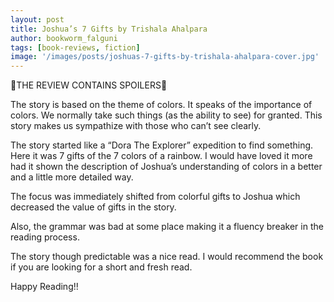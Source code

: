 ```yaml
---
layout: post
title: Joshua’s 7 Gifts by Trishala Ahalpara
author: bookworm_falguni
tags: [book-reviews, fiction]
image: '/images/posts/joshuas-7-gifts-by-trishala-ahalpara-cover.jpg'
---
```


 🌺THE REVIEW CONTAINS SPOILERS🌺 

The story is based on the theme of colors.
It speaks of the importance of colors. We normally take such things (as the ability to see) for granted. This story makes us sympathize with those who can’t see clearly.

The story started like a “Dora The Explorer” expedition to find something. Here it was 7 gifts of the 7 colors of a rainbow. 
I would have loved it more had it shown the description of Joshua’s understanding of colors in a better and a little more detailed way.

The focus was immediately shifted from colorful gifts to Joshua which decreased the value of gifts in the story.

Also, the grammar was bad at some place making it a fluency breaker in the reading process.

The story though predictable was a nice read.
I would recommend the book if you are looking for a short and fresh read.

Happy Reading!!